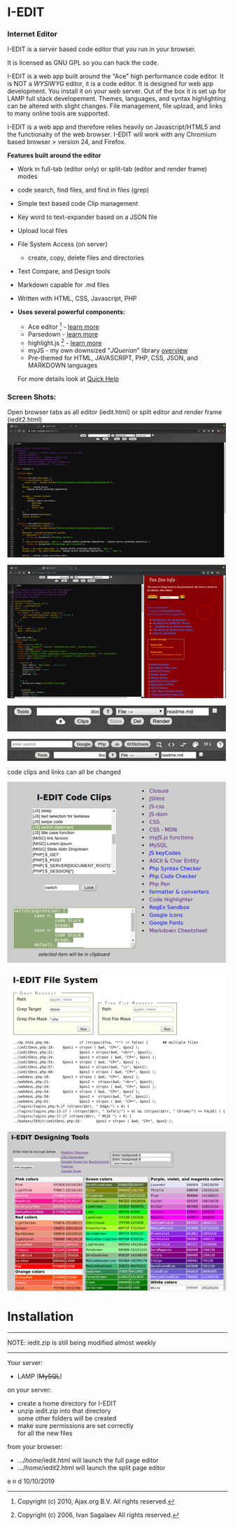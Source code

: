 # I-EDIT 

### Internet Editor

I-EDIT is a server based code editor that you
run in your browser.

It is licensed as GNU GPL so you can hack the code. 

I-EDIT is a web app built around the "Ace" high performance code editor. 
It is NOT a *WYSIWYG* editor, it is a code editor.
It is designed for web app development. You install it on your web server. 
Out of the box it is set up for LAMP full stack developement.
Themes, languages, and syntax highlighting can be altered with slight changes.
File management, file upload, and links to many online tools are supported.

I-EDIT is a web app and therefore relies heavily on Javascript/HTML5 and the
functionaity of the web browser. I-EDIT will work with any
Chromium based browser > version 24, and Firefox.
  
**Features built around the editor**
  
* Work in full-tab (editor only) or split-tab (editor and render frame) modes
* code search, find files, and find in files (grep)
* Simple text based code Clip management
* Key word to text-expander based on a JSON file
* Upload local files
* File System Access (on server)
  * create, copy, delete files and directories
* Text Compare, and Design tools
* Markdown capable for .md files

* Written with HTML, CSS, Javascript, PHP
* **Uses several powerful components:**
  * Ace editor [^1] - [learn more](https://ace.c9.io/ "Ace Editor Website")
  [^1]: Copyright (c) 2010, Ajax.org B.V. All rights reserved.
  * Parsedown - [learn more](https://github.com/erusev/parsedown/blob/master/README.md "Github")
  * highlight.js [^2] - [learn more](https://github.com/highlightjs/highlight.js "Github")
  [^2]: Copyright (c) 2006, Ivan Sagalaev All rights reserved.
  * myJS - my own downsized "_JQuerian_" library [overview](https://github.com/MLeidel/myJS "mldev.io")
  * Pre-themed for HTML, JAVASCRIPT, PHP, CSS, JSON, and MARKDOWN languages

  For more details look at [Quick Help](https://github.com/MLeidel/I-EDIT/blob/master/ieditHelp.md)

### Screen Shots:

Open browser tabs as all editor (iedit.html) or split editor and render frame (iedit2.html)
![I-EDIT](images/tabNOframe.png "All Editor")

![I-EDIT](images/tabwframe.png "Split Editor/Frame")

![I-EDIT](images/toolbar1.png "main navigation")

![I-EDIT](images/toolbar2.png "tool navigation")

code clips and links can all be changed

![I-EDIT](images/ClipsWindow.png "Clips")

![I-EDIT](images/gfilesys.png "Grep & Find")

![I-EDIT](images/designPage.png "Design Page")

# Installation

---

NOTE: iedit.zip is still being modified almost weekly

---

Your server:
  * LAMP (~~MySQL~~)
  
on your server:
  * create a home directory for I-EDIT
  * unzip iedit.zip into that directory  
    some other folders will be created
  * make sure permissions are set correctly  
    for all the new files
    
from your browser:
  * .../*home*/iedit.html
    will launch the full page editor
  * .../*home*/iedit2.html
    will launch the split page editor
    
e n d  10/10/2019

